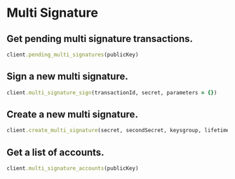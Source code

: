 # Multi Signature

## Get pending multi signature transactions.

```ruby
client.pending_multi_signatures(publicKey)
```

## Sign a new multi signature.

```ruby
client.multi_signature_sign(transactionId, secret, parameters = {})
```

## Create a new multi signature.

```ruby
client.create_multi_signature(secret, secondSecret, keysgroup, lifetime, min)
```

## Get a list of accounts.

```ruby
client.multi_signature_accounts(publicKey)
```
